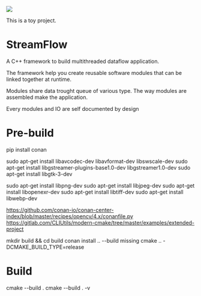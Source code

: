 ![](https://github.com/ClementStrauss/StreamFlow/workflows/C/C++%20CI/badge.svg)

This is a toy project. 

# StreamFlow


A C++ framework to build multithreaded dataflow application. 

The framework help you create reusable software modules that can be linked together at runtime. 

Modules share data trought queue of various type. The way modules are assembled make the application. 

Every modules and IO are self documented by design


# Pre-build

pip install conan

sudo apt-get install libavcodec-dev libavformat-dev libswscale-dev
sudo apt-get install libgstreamer-plugins-base1.0-dev libgstreamer1.0-dev
sudo apt-get install libgtk-3-dev

sudo apt-get install libpng-dev
sudo apt-get install libjpeg-dev
sudo apt-get install libopenexr-dev
sudo apt-get install libtiff-dev
sudo apt-get install libwebp-dev

https://github.com/conan-io/conan-center-index/blob/master/recipes/opencv/4.x/conanfile.py
https://gitlab.com/CLIUtils/modern-cmake/tree/master/examples/extended-project


mkdir build && cd build
conan install .. --build missing
cmake .. -DCMAKE_BUILD_TYPE=release


# Build

cmake --build . 
cmake --build . -v